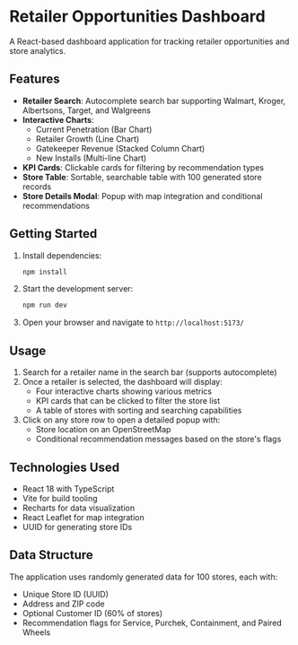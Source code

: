 # Retailer Opportunities Dashboard

A React-based dashboard application for tracking retailer opportunities and store analytics.

## Features

- **Retailer Search**: Autocomplete search bar supporting Walmart, Kroger, Albertsons, Target, and Walgreens
- **Interactive Charts**: 
  - Current Penetration (Bar Chart)
  - Retailer Growth (Line Chart) 
  - Gatekeeper Revenue (Stacked Column Chart)
  - New Installs (Multi-line Chart)
- **KPI Cards**: Clickable cards for filtering by recommendation types
- **Store Table**: Sortable, searchable table with 100 generated store records
- **Store Details Modal**: Popup with map integration and conditional recommendations

## Getting Started

1. Install dependencies:
   ```bash
   npm install
   ```

2. Start the development server:
   ```bash
   npm run dev
   ```

3. Open your browser and navigate to `http://localhost:5173/`

## Usage

1. Search for a retailer name in the search bar (supports autocomplete)
2. Once a retailer is selected, the dashboard will display:
   - Four interactive charts showing various metrics
   - KPI cards that can be clicked to filter the store list
   - A table of stores with sorting and searching capabilities
3. Click on any store row to open a detailed popup with:
   - Store location on an OpenStreetMap
   - Conditional recommendation messages based on the store's flags

## Technologies Used

- React 18 with TypeScript
- Vite for build tooling
- Recharts for data visualization
- React Leaflet for map integration
- UUID for generating store IDs

## Data Structure

The application uses randomly generated data for 100 stores, each with:
- Unique Store ID (UUID)
- Address and ZIP code
- Optional Customer ID (60% of stores)
- Recommendation flags for Service, Purchek, Containment, and Paired Wheels